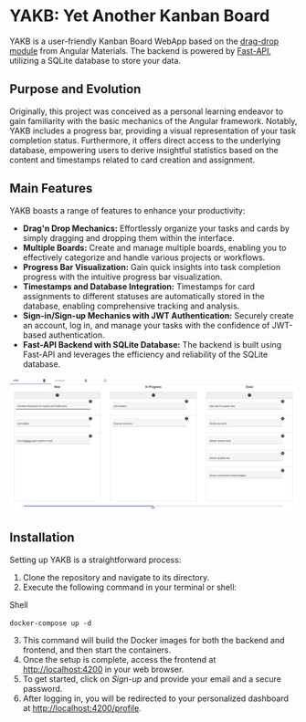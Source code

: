 # YAKB: Yet Another Kanban Board
YAKB is a user-friendly Kanban Board WebApp based on the [drag-drop module](https://material.angular.io/cdk/drag-drop/overview) from Angular Materials. The backend is powered by [Fast-API](https://fastapi.tiangolo.com/), utilizing a SQLite database to store your data.

## Purpose and Evolution

Originally, this project was conceived as a personal learning endeavor to gain familiarity with the basic mechanics of the Angular framework. Notably, YAKB includes a progress bar, providing a visual representation of your task completion status. Furthermore, it offers direct access to the underlying database, empowering users to derive insightful statistics based on the content and timestamps related to card creation and assignment.

## Main Features

YAKB boasts a range of features to enhance your productivity:

- **Drag'n Drop Mechanics:** Effortlessly organize your tasks and cards by simply dragging and dropping them within the interface.
- **Multiple Boards:** Create and manage multiple boards, enabling you to effectively categorize and handle various projects or workflows.
- **Progress Bar Visualization:** Gain quick insights into task completion progress with the intuitive progress bar visualization.
- **Timestamps and Database Integration:** Timestamps for card assignments to different statuses are automatically stored in the database, enabling comprehensive tracking and analysis.
- **Sign-in/Sign-up Mechanics with JWT Authentication:** Securely create an account, log in, and manage your tasks with the confidence of JWT-based authentication.
- **Fast-API Backend with SQLite Database:** The backend is built using Fast-API and leverages the efficiency and reliability of the SQLite database.

![impression](./screenshot.png)
## Installation

Setting up YAKB is a straightforward process:

1. Clone the repository and navigate to its directory.
2. Execute the following command in your terminal or shell:

Shell

`docker-compose up -d`

3. This command will build the Docker images for both the backend and frontend, and then start the containers.
4. Once the setup is complete, access the frontend at [http://localhost:4200](http://localhost:4200) in your web browser.
5. To get started, click on _Sign-up_ and provide your email and a secure password.
6. After logging in, you will be redirected to your personalized dashboard at [http://localhost:4200/profile](http://localhost:4200/profile).
